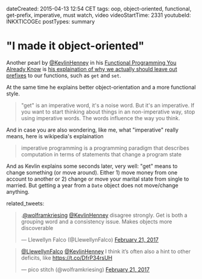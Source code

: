 dateCreated: 2015-04-13 12:54 CET
tags: oop, object-oriented, functional, get-prefix, imperative, must watch, video
videoStartTime: 2331
youtubeId: lNKXTlCOGEc
postTypes: summary

# "I made it object-oriented"

Another pearl by [@KevlinHenney] in his [Functional Programming You Already Know][43]
is [his explaination of why we actually should leave out prefixes][45] to our functions, such as `get`
and `set`.

At the same time he explains better object-orientation and a more functional style.

> "get" is an imperative word, it's a noise word. But it's an imperative.
> If you want to start thinking about things in an non-imperative way, stop using imperative words.
> The words influence the way you think.

And in case you are also wondering, like me, what "imperative" really means, here is wikipedia's explaination

> imperative programming is a programming paradigm that describes computation in terms of statements that change a program state

And as Kevlin explains some seconds later, very well: "get" means to change something (or move around).
Either 1) move money from one account to another or 2) change or move your marital state from single to married.
But getting a year from a `Date` object does not move/change anything.

[@KevlinHenney]: https://twitter.com/KevlinHenney
[43]: https://www.youtube.com/watch?v=lNKXTlCOGEc
[45]: https://www.youtube.com/watch?v=lNKXTlCOGEc&feature=youtu.be&t=2331

related_tweets:

<blockquote class="twitter-tweet" data-conversation="none" data-cards="hidden" data-partner="tweetdeck"><p lang="en" dir="ltr">.<a href="https://twitter.com/wolframkriesing">@wolframkriesing</a> <a href="https://twitter.com/KevlinHenney">@KevlinHenney</a> disagree strongly. Get is both a grouping word and a consistency issue.  Makes objects more discoverable</p>&mdash; Llewellyn Falco (@LlewellynFalco) <a href="https://twitter.com/LlewellynFalco/status/833992383494778880">February 21, 2017</a></blockquote>
<blockquote class="twitter-tweet" data-conversation="none" data-cards="hidden" data-partner="tweetdeck"><p lang="en" dir="ltr"><a href="https://twitter.com/LlewellynFalco">@LlewellynFalco</a> <a href="https://twitter.com/KevlinHenney">@KevlinHenney</a> I think it’s often also a hint to other deficits, like <a href="https://t.co/DfrP34rsUH">https://t.co/DfrP34rsUH</a></p>&mdash; pico stitch (@wolframkriesing) <a href="https://twitter.com/wolframkriesing/status/833995545685454849">February 21, 2017</a></blockquote>
